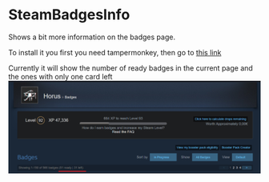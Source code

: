 # SteamBadgesInfo

Shows a bit more information on the badges page.

To install it you first you need tampermonkey, then go to [this link](https://raw.githubusercontent.com/MrMarble/SteamBadgesInfo/master/SteamBadgesInfo.user.js)

Currently it will show the number of ready badges in the current page and the ones with only one card left
![](/assets/image.png)

